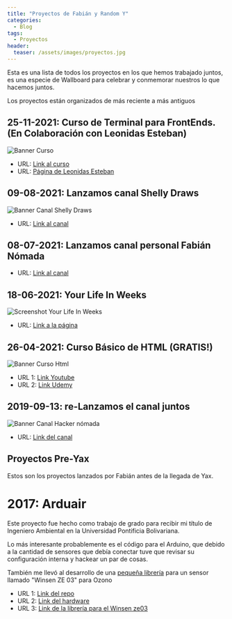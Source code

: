 ```yaml
---
title: "Proyectos de Fabián y Random Y"
categories:
  - Blog
tags:
  - Proyectos
header:
  teaser: /assets/images/proyectos.jpg
---
```


Esta es una lista de todos los proyectos en los que hemos trabajado juntos, es una especie de Wallboard para celebrar y conmemorar nuestros lo que hacemos juntos.


Los proyectos están organizados de más reciente a más antiguos


## 25-11-2021: Curso de Terminal para FrontEnds. (En Colaboración con Leonidas Esteban)
![Banner Curso](/blog/assets/images/thumbnail_curso.jpg)
- URL: [Link al curso](https://leonidasesteban.com/cursos/terminal)
- URL: [Página de Leonidas Esteban](https://leonidasesteban.com/)

## 09-08-2021: Lanzamos canal Shelly Draws
![Banner Canal Shelly Draws](/blog/assets/images/banner3_1.png)
- URL: [Link al canal](https://www.youtube.com/user/shana0825/)

## 08-07-2021: Lanzamos canal personal Fabián Nómada
- URL: [Link al canal](https://youtube.com/channel/UCIF2snGqzM4vn_uvuuY2v6A)

## 18-06-2021: Your Life In Weeks
![Screenshot Your Life In Weeks](/blog/assets/images/YLIW.jpg)
  - URL: [Link a la página](http://bit.ly/LfInWks)

## 26-04-2021: Curso Básico de HTML (GRATIS!)
![Banner Curso Html](/blog/assets/images/curso.jpg)
  - URL 1: [Link Youtube](https://www.youtube.com/watch?v=NuxSuvAagEc)
  - URL 2: [Link Udemy](https://www.udemy.com/course/aprende-html-desde-cero-para-principiantes/learn/lecture/26007404#overview)

## 2019-09-13: re-Lanzamos el canal juntos
![Banner Canal Hacker nómada](/blog/assets/images/banner.png)
  - URL: [Link del canal](https://www.youtube.com/channel/fabianhackernomada)

## Proyectos Pre-Yax
Estos son los proyectos lanzados por Fabián antes de la llegada de Yax.

# 2017: Arduair
Este proyecto fue hecho como trabajo de grado para recibir mi título de Ingeniero Ambiental en la Universidad Pontificia Bolivariana.

Lo más interesante probablemente es el código para el Arduino, que debido a la cantidad de sensores que debía conectar tuve que revisar su configuración interna y hackear un par de cosas.

También me llevó al desarrollo de una [pequeña librería](https://github.com/fega/winsen-ze03-arduino-library) para un sensor llamado "Winsen ZE 03" para Ozono

- URL 1: [Link del repo](https://github.com/fega/arduair) 
- URL 2: [Link del hardware](https://github.com/fega/arduair-hardware) 
- URL 3: [Link de la librería para el Winsen ze03](https://github.com/fega/winsen-ze03-arduino-library)
